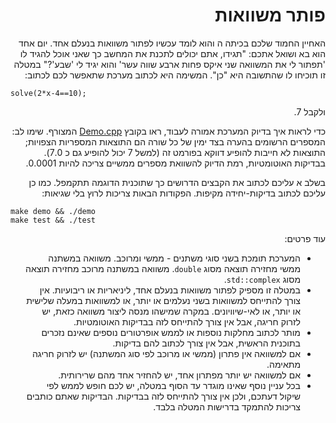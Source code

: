 <div dir="rtl" lang="he">

# פותר משוואות 

האחיין החמוד שלכם בכיתה ה והוא לומד עכשיו לפתור משוואות בנעלם אחד. 
יום אחד הוא בא ושואל אתכם:
"תגידו, אתם יכולים לתכנת את המחשב כך שאני אוכל להגיד לו
'תפתור לי את המשוואה שני איקס פחות ארבע שווה עשר' והוא יגיד לי 'שבע'?"
במטלה זו תוכיחו לו שהתשובה היא "כן". המשימה היא לכתוב מערכת שתאפשר לכם לכתוב:

<div dir='ltr'>

    solve(2*x-4==10);

</div>

ולקבל 7.

כדי לראות איך בדיוק המערכת אמורה לעבוד, ראו בקובץ
[Demo.cpp](Demo.cpp)
המצורף.
שימו לב: המספרים הרשומים בהערה בצד ימין של כל שורה הם התוצאות המספריות הצפויות;
התוצאות לא חייבות להופיע דווקא בפורמט זה
(למשל 7 יכול להופיע גם כ 7.0).
בבדיקות האוטומטיות, רמת הדיוק להשוואת מספרים ממשיים צריכה להיות 0.0001.

בשלב א עליכם לכתוב את הקבצים הדרושים כך שתוכנית הדוגמה תתקמפל.
כמו כן עליכם לכתוב בדיקות-יחידה מקיפות. הפקודות הבאות צריכות לרוץ בלי שגיאות:

<div dir='ltr'>

    make demo && ./demo
	make test && ./test

</div>


עוד פרטים:
* המערכת תומכת בשני סוגי משתנים - ממשי ומרוכב. משוואה במשתנה ממשי מחזירה תוצאה מסוג `double`. משוואה במשתנה מרוכב מחזירה תוצאה מסוג `std::complex`.
* במטלה זו מספיק לפתור משוואות בנעלם אחד, ליניאריות או ריבועיות. אין צורך להתייחס למשוואות בשני נעלמים או יותר, או למשוואות במעלה שלישית או יותר, או לאי-שיוויונים.
במקרה שמישהו מנסה ליצור משוואה כזאת, יש לזרוק חריגה, אבל אין צורך להתייחס לזה בבדיקות האוטומטיות.
* מותר לכתוב מחלקות נוספות או לממש אופרטורים נוספים שאינם נזכרים בתוכנית הראשית, אבל אין צורך לכתוב להם בדיקות.
* אם למשוואה אין פתרון (ממשי או מרוכב לפי סוג המשתנה) יש לזרוק חריגה מתאימה.
* אם למשוואה יש יותר מפתרון אחד, יש להחזיר אחד מהם שרירותית.
* בכל עניין נוסף שאינו מוגדר עד הסוף במטלה, יש לכם חופש לממש לפי שיקול דעתכם, ולכן אין צורך להתייחס לזה בבדיקות. הבדיקות שאתם כותבים צריכות להתמקד בדרישות המטלה בלבד.

</div>
